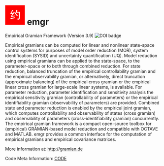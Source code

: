 ![emgr Logo](emgr.png) emgr
===========================
Empirical Gramian Framework (Version 3.9) ![DOI badge](https://zenodo.org/badge/doi/10.5281/zenodo.46523.png)

Empirical gramians can be computed for linear and nonlinear state-space control systems for purposes of model order reduction (MOR), system identification (SYSID) and uncertainty quantification (UQ).
Model reduction using empirical gramians can be applied to the state-space, to the parameter-space or to both through combined reduction.
For state reduction, balanced truncation of the empirical controllability gramian and the empirical observability gramian, or alternatively, direct truncation (approximate balancing) of the empirical cross gramian or the empirical linear cross gramian for large-scale linear systems, is available.
For parameter reduction, parameter identification and sensitivity analysis the empirical sensitivity gramian (controllability of parameters) or the empirical identifiability gramian (observability of parameters) are provided.
Combined state and parameter reduction is enabled by the empirical joint gramian, which computes controllability and observability of states (cross gramian) and observability of parameters (cross-identifiability gramian) concurrently.
The empirical gramian framework is a compact open-source toolbox for (empirical) GRAMIAN-based model reduction and compatible with OCTAVE and MATLAB.
emgr provides a common interface for the computation of empirical gramians and empirical covariance matrices.

More information at: http://gramian.de

Code Meta Information: [CODE](CODE)
